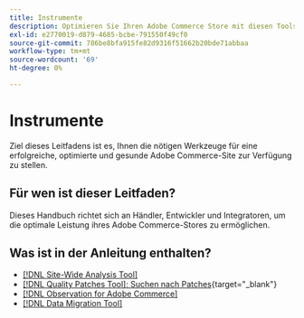 ```yaml
---
title: Instrumente
description: Optimieren Sie Ihren Adobe Commerce Store mit diesen Tools.
exl-id: e2770019-d879-4685-bcbe-791550f49cf0
source-git-commit: 786be8bfa915fe82d9316f51662b20bde71abbaa
workflow-type: tm+mt
source-wordcount: '69'
ht-degree: 0%

---
```


# Instrumente

Ziel dieses Leitfadens ist es, Ihnen die nötigen Werkzeuge für eine erfolgreiche, optimierte und gesunde Adobe Commerce-Site zur Verfügung zu stellen.

## Für wen ist dieser Leitfaden?

Dieses Handbuch richtet sich an Händler, Entwickler und Integratoren, um die optimale Leistung ihres Adobe Commerce-Stores zu ermöglichen.

## Was ist in der Anleitung enthalten?

* [[!DNL Site-Wide Analysis Tool]](../tools/site-wide-analysis-tool/intro.md)
* [[!DNL Quality Patches Tool]: Suchen nach Patches](https://experienceleague.adobe.com/tools/commerce-quality-patches/index.html){target="_blank"}
* [[!DNL Observation for Adobe Commerce]](../tools/observation-for-adobe-commerce/intro.md)
* [[!DNL Data Migration Tool]](data-migration-tool/how-migration-works.md)
